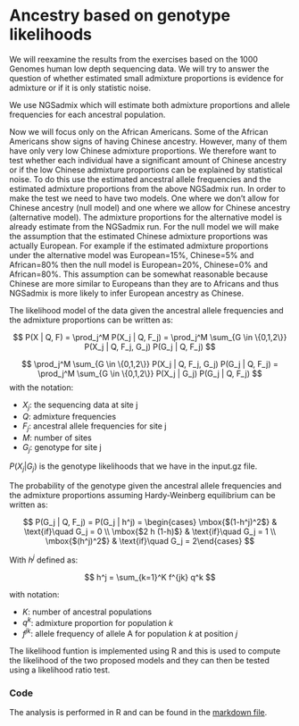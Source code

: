 # Ancestry based on genotype likelihoods

We will reexamine the results from the exercises based on the 1000 Genomes human low depth sequencing data. We will try to answer the question of whether estimated small admixture proportions is evidence for admixture or if it is only statistic noise. 

We use NGSadmix which will estimate both admixture proportions and allele frequencies for each ancestral population.

Now we will focus only on the African Americans. Some of the African Americans show signs of having Chinese ancestry. However, many of them have only very low Chinese admixture proportions. We therefore want to test whether each individual have a significant amount of Chinese ancestry or if the low Chinese admixture proportions can be explained by statistical noise. To do this use the estimated ancestral allele frequencies and the estimated admixture proportions from the above NGSadmix run. In order to make the test we need to have two models. One where we don’t allow for Chinese ancestry (null model) and one where we allow for Chinese ancestry (alternative model). The admixture proportions for the alternative model is already estimate from the NGSadmix run. For the null model we will make the assumption that the estimated Chinese admixture proportions was actually European. For example if the estimated admixture proportions under the alternative model was European=15%, Chinese=5% and African=80% then the null model is European=20%, Chinese=0% and African=80%. This assumption can be somewhat reasonable because Chinese are more similar to Europeans than they are to Africans and thus NGSadmix is more likely to infer European ancestry as Chinese. 

The likelihood model of the data given the ancestral allele frequencies and the admixture proportions can be written as:

$$
        P(X | Q, F) = \prod_j^M P(X_j | Q, F_j) = \prod_j^M \sum_{G \in \{0,1,2\}} P(X_j | Q, F_j, G_j) P(G_j | Q, F_j)
$$
    
$$
        \prod_j^M \sum_{G \in \{0,1,2\}} P(X_j | Q, F_j, G_j) P(G_j | Q, F_j) = \prod_j^M \sum_{G \in \{0,1,2\}} P(X_j | G_j) P(G_j | Q, F_j)
$$
with the notation:

* $X_j$: the sequencing data at site j       
* $Q$: admixture frequencies
* $F_j$: ancestral allele frequencies for site j
* $M$: number of sites
* $G_j$: genotype for site j
    
$P(X_j|G_j)$ is the genotype likelihoods that we have in the input.gz file. 
    
The probability of the genotype given the ancestral allele frequencies and the admixture proportions assuming Hardy-Weinberg equilibrium can be written as:
    
$$
        P(G_j | Q, F_j) =  P(G_j | h^j) =
    \begin{cases} \mbox{$(1-h^j)^2$} & \text{if}\quad G_j = 0 \\ 
    \mbox{$2 h (1-h)$} & \text{if}\quad G_j = 1 \\
    \mbox{$(h^j)^2$} & \text{if}\quad G_j = 2\end{cases}
$$

With $h^j$ defined as:

$$
    h^j = \sum_{k=1}^K f^{jk} q^k
$$

with notation:

* $K$: number of ancestral populations
* $q^k$: admixture proportion for population $k$
* $f^{jk}$: allele frequency of allele A for population $k$ at position $j$

The likelihood funtion is implemented using R and this is used to compute the likelihood of the two proposed models and they can then be tested using a likelihood ratio test. 

### Code

The analysis is performed in R and can be found in the [markdown file](Admixture.md).
